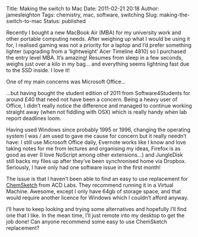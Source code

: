 Title: Making the switch to Mac
Date: 2011-02-21 20:18
Author: jamesleighton
Tags: chemistry, mac, software, switching
Slug: making-the-switch-to-mac
Status: published

Recently I bought a new MacBook Air (MBA) for my university work and other portable computing needs. After weighing up what I would be using it for, I realised gaming was not a priority for a laptop and I’d prefer something lighter (upgrading from a ‘lightweight’ Acer Timeline 4810) so I purchased the entry level MBA. It’s amazing! Resumes from sleep in a few seconds, weighs just over a kilo in my bag… and everything seems lightning fast due to the SSD inside. I love it!

One of my main concerns was Microsoft Office…

<!--more-->

…but having bought the student edition of 2011 from Software4Students for around £40 that need not have been a concern. Being a heavy user of Office, I didn’t really notice the difference and managed to continue working straight away (when not fiddling with OSX) which is really handy when lab report deadlines loom.

Having used Windows since probably 1995 or 1996, changing the operating system I was / am used to gave me cause for concern but it really needn’t have: I still use Microsoft Office daily, Evernote works like I know and love taking notes for me from lectures and organising my ideas, Firefox is as good as ever (I love NoScript among other extensions…) and JungleDisk still backs my files up after they’ve been synchronised home via Dropbox. Seriously, I have only had one software issue in the first month!

The issue is that I haven’t been able to find an easy to use replacement for [ChemSketch](http://www.acdlabs.com/products/draw_nom/) from ACD Labs. They recommend running it in a Virtual Machine. Awesome, except I only have 64gb of storage space, and that would require another licence for Windows which I couldn’t afford anyway.

I’ll have to keep looking and trying some alternatives and hopefully I’ll find one that I like. In the mean time, I’ll just remote into my desktop to get the job done! Can anyone recommend some easy to use ChemSketch replacement?
